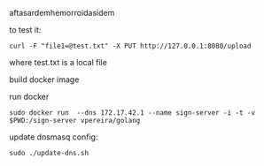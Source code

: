 aftasardemhemorroidasidem

to test it:


````curl -F "file1=@test.txt" -X PUT http://127.0.0.1:8080/upload````

where test.txt is a local file


build docker image


run docker

````sudo docker run  --dns 172.17.42.1 --name sign-server -i -t -v $PWD:/sign-server vpereira/golang````

update dnsmasq config:

````sudo ./update-dns.sh````
